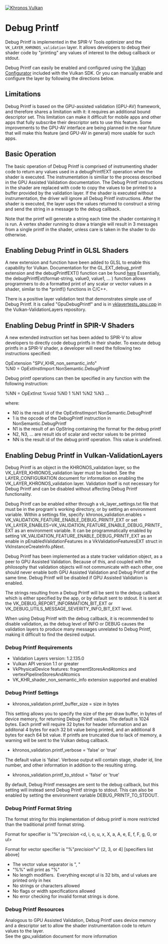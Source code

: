 <!-- markdownlint-disable MD041 -->
<!-- Copyright 2020-2021 LunarG, Inc. -->
[![Khronos Vulkan][1]][2]

[1]: https://vulkan.lunarg.com/img/Vulkan_100px_Dec16.png "https://www.khronos.org/vulkan/"
[2]: https://www.khronos.org/vulkan/

# Debug Printf


Debug Printf is implemented in the SPIR-V Tools optimizer and the `VK_LAYER_KHRONOS_validation` layer.
It allows developers to debug their shader code by "printing" any values of interest to the debug callback or stdout.

Debug Printf can easily be enabled and configured using the [Vulkan Configurator](https://vulkan.lunarg.com/doc/sdk/latest/windows/vkconfig.html) included with the Vulkan SDK. Or you can manually enable and configure the layer by following the directions below.

## Limitations

Debug Printf is based on the GPU-assisted validation (GPU-AV) framework, and therefore shares a limitation with it: it requires an additional bound descriptor set. This limitation can make it difficult for mobile apps and other apps that fully subscribe their descriptor sets to use this feature. Some improvements to the GPU-AV interface are being planned in the near future that will make this feature (and GPU-AV in general) more usable for such apps.

## Basic Operation

The basic operation of Debug Printf is comprised of instrumenting shader code to return any values used in a debugPrintfEXT operation when the shader is executed.
The instrumentation is similiar to the process described in the GPU Assisted Validation documentation.
The Debug Printf instructions in the shader are replaced with code to copy the values to be printed to a buffer provided by the validation layer.
If the shader is executed without instrumentation, the driver will ignore all Debug Printf instructions.
After the shader is executed, the layer uses the values returned to construct a string and send the string in a message to the debug callback.

Note that the printf will generate a string each time the shader containing it is run.
A vertex shader running to draw a triangle will result in 3 messages from a single printf in the shader, unless care is taken in the shader to do otherwise.

## Enabling Debug Printf in GLSL Shaders

A new extension and function have been added to GLSL to enable this capability for Vulkan. Documentation for  the GL_EXT_debug_printf  extension and the debugPrintfEXT() function can be found
[here](https://github.com/KhronosGroup/GLSL/blob/master/extensions/ext/GLSL_EXT_debug_printf.txt)
Essentially, the debugPrintfExt(format-string, value0, value1, ... ) function allows programmers to do a formatted print of any scalar or vector values in a shader, similar to the *printf() functions in C/C++.

There is a positive layer validation test that demonstrates simple use of Debug Printf.
It is called "GpuDebugPrintf" and is in
[vklayertests_gpu.cpp](https://github.com/KhronosGroup/Vulkan-ValidationLayers/blob/master/tests/vklayertests_gpu.cpp)
in the Vulkan-ValidationLayers repository.

## Enabling Debug Printf in SPIR-V Shaders

A new extended instruction set has been added to SPIR-V to allow developers to directly code debug printfs in their shader. To execute debug printfs in a SPIR-V shader, a developer will need the following two instructions specified:

OpExtension "SPV_KHR_non_semantic_info"  
%N0 = OpExtInstImport  NonSemantic.DebugPrintf

Debug printf operations can then be specified in any function with the following instruction:

%NN = OpExtInst %void %N0 1 %N1 %N2 %N3 ...

where:

* N0 is the result id of the OpExtInstImport  NonSemantic.DebugPrintf
* 1 is the opcode of the DebugPrintf instruction in NonSemantic.DebugPrintf
* N1 is the result of an OpString containing the format for the debug printf
* N2, N3, ... are result ids of scalar and vector values to be printed
* NN is the result id of the debug printf operation. This value is undefined.

## Enabling Debug Printf in Vulkan-ValidationLayers

Debug Printf is an object in the KHRONOS_validation layer, so the VK_LAYER_KHRONOS_validation layer must be loaded.
See the LAYER_CONFIGURATION document for information on enabling the VK_LAYER_KHRONOS_validation layer.
Validation itself is not necessary for Debug Printf and can be disabled without affecting Debug Printf functionality.

Debug Printf can be enabled either through a vk_layer_settings.txt file that must be in the program's working directory, or by setting an environment variable. Within a settings file, specify:
khronos_validation.enables = VK_VALIDATION_FEATURE_ENABLE_DEBUG_PRINTF_EXT or set VK_LAYER_ENABLES=VK_VALIDATION_FEATURE_ENABLE_DEBUG_PRINTF_EXT as an environment variable.
It can be programmatically enabled by setting VK_VALIDATION_FEATURE_ENABLE_DEBUG_PRINTF_EXT as an enable in pEnabledValidationFeatures in a VkValidationFeaturesEXT struct in VkInstanceCreateInfo.pNext.

Debug Printf has been implemented as a state tracker validation object, as a peer to GPU Assisted Validation.
Because of this, and coupled with the philosophy that validation objects will not communicate with each other, one should never enable both GPU Assisted Validation and Debug Printf at the same time.
Debug Printf will be disabled if GPU Assisted Validation is enabled.

The strings resulting from a Debug Printf will be sent to the debug callback which is either specified by the app, or by default sent to stdout.
It is sent at the VK_DEBUG_REPORT_INFORMATION_BIT_EXT or VK_DEBUG_UTILS_MESSAGE_SEVERITY_INFO_BIT_EXT level.

When using Debug Printf with the debug callback, it is recommended to disable validation, as the debug level of INFO or DEBUG causes the validation layers to produce many messages unrelated to Debug Printf, making it difficult to find the desired output.

### Debug Printf Requirements

* Validation Layers version: 1.2.135.0
* Vulkan API version 1.1 or greater
* VkPhysicalDevice features: fragmentStoresAndAtomics and vertexPipelineStoresAndAtomics
* VK_KHR_shader_non_semantic_info extension supported and enabled

### Debug Printf Settings

* khronos_validation.printf_buffer_size =  size in bytes

This setting allows you to specify the size of the per draw buffer, in bytes of device memory, for returning Debug Printf values.
The default is 1024 bytes.
Each printf will require 32 bytes for header information and an additonal 4 bytes for each 32 bit value being printed, and an additional 8 bytes for each 64 bit value.
If printfs are truncated due to lack of memory, a warning will be sent to the Vulkan debug callback.

* khronos_validation.printf_verbose = 'false' or 'true'

The default value is 'false'. Verbose output will contain stage, shader id, line number, and other information in addition to the resulting string.

* khronos_validation.printf_to_stdout = 'false' or 'true'

By default, Debug Printf messages are sent to the debug callback, but this setting will instead send Debug Printf strings to stdout.
This can also be enabled by setting the environment variable DEBUG_PRINTF_TO_STDOUT.

### Debug Printf Format String

The format string for this implementation of debug printf is more restricted than the traditional printf format string.

Format for specifier is "%"*precision* <d, i, o, u, x, X, a, A, e, E, f, F, g, G, or ul>

Format for vector specifier is "%"*precision*"v" [2, 3, or 4] [specifiers list above]   

- The vector value separator is ", "
- "%%" will print as "%"
- No length modifiers.  Everything except ul is 32 bits, and ul values are printed only in hex
- No strings or characters allowed
- No flags or width specifications allowed
- No error checking for invalid format strings is done.

### Debug Printf Resources

Analogous to GPU Assisted Validation, Debug Printf uses device memory and a descriptor set to allow the shader instrumentation code to return values to the layer.  
See the gpu_validation document for more information

